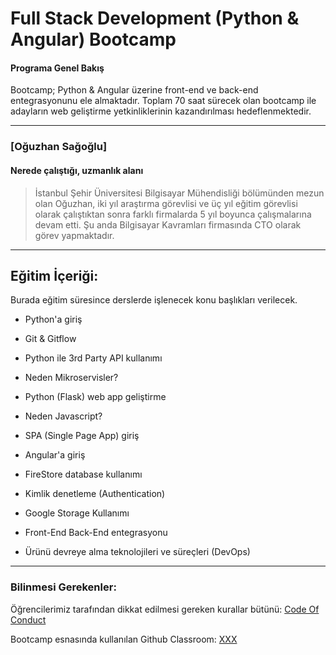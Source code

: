 # Full Stack Development (Python & Angular) Bootcamp 

#### Programa Genel Bakış
Bootcamp; Python & Angular üzerine front-end ve back-end entegrasyonunu ele almaktadır. Toplam 70 saat sürecek olan bootcamp ile adayların web geliştirme yetkinliklerinin kazandırılması hedeflenmektedir. 

---

### [Oğuzhan Sağoğlu]

#### Nerede çalıştığı, uzmanlık alanı

> İstanbul Şehir Üniversitesi Bilgisayar Mühendisliği bölümünden mezun olan Oğuzhan, iki yıl araştırma görevlisi ve üç yıl eğitim görevlisi olarak çalıştıktan sonra farklı firmalarda 5 yıl boyunca çalışmalarına devam etti. Şu anda Bilgisayar Kavramları firmasında CTO olarak görev yapmaktadır.
---

## Eğitim İçeriği:

Burada eğitim süresince derslerde işlenecek konu başlıkları verilecek. 

- Python'a giriş
- Git & Gitflow
- Python ile 3rd Party API kullanımı
- Neden Mikroservisler?
- Python (Flask) web app geliştirme

- Neden Javascript?
- SPA (Single Page App) giriş
- Angular'a giriş

- FireStore database kullanımı
- Kimlik denetleme (Authentication)
- Google Storage Kullanımı
- Front-End Back-End entegrasyonu
- Ürünü devreye alma teknolojileri ve süreçleri (DevOps)


---

### Bilinmesi Gerekenler:

Öğrencilerimiz tarafından dikkat edilmesi gereken kurallar bütünü: [Code Of Conduct](https://github.com/Kodluyoruz/Code-Of-Conduct)
 
 Bootcamp esnasında kullanılan Github Classroom: [XXX](#BURAYA-GITHUB-CLASSROOM-LINKİ-GELECEK)
